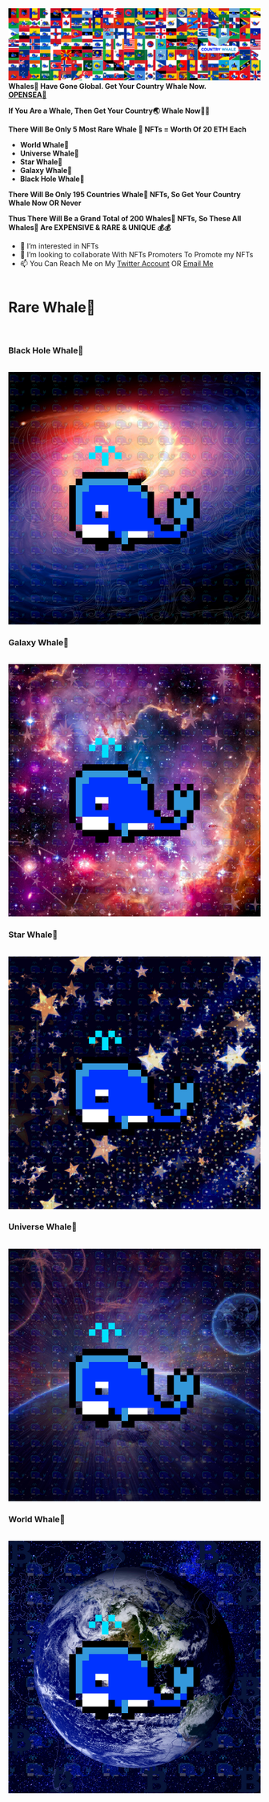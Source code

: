 <img src="banner.png">
<b>Whales🐋 Have Gone Global. Get Your Country Whale Now.
  <br>
  <a href="https://opensea.io/collection/countrywhale">OPENSEA🐳</a>
  

If You Are a Whale, Then Get Your Country🌏 Whale Now🐳🐋

There Will Be Only 5 Most Rare Whale 🐳 NFTs = Worth Of 20 ETH Each
<ul>
  <li>World Whale🐳</li>
  <li>Universe Whale🐳</li>
  <li>Star Whale🐳</li>
  <li>Galaxy Whale🐳</li>
  <li>Black Hole Whale🐳</li>
</ul>

There Will Be Only 195 Countries Whale🐳 NFTs, So Get Your Country Whale Now OR Never

Thus There Will Be a Grand Total of 200 Whales🐳 NFTs, So These All Whales🐳 Are EXPENSIVE & RARE & UNIQUE 💰💰</b>

- 👀 I’m interested in NFTs
- 💞️ I’m looking to collaborate With NFTs Promoters To Promote my NFTs
- 📫 You Can Reach Me on My <a href="https://twitter/countrywhale.com">Twitter Account</a> OR <a href="mailto:Contact@CountryWhale.com">Email Me</a>
<br><br>

<h1>Rare Whale🐳</h1>
<br>
<h3>Black Hole Whale🐳</h3>
<br>
<img src="/NFTs/Rare Whale/Black Hole Whale.png">
<br>
<h3>Galaxy Whale🐳</h3>
<br>
<img src="/NFTs/Rare Whale/Galaxy Whale.png">
<br>
<h3>Star Whale🐳</h3>
<br>
<img src="/NFTs/Rare Whale/Star Whale.png">
<br>
<h3>Universe Whale🐳</h3>
<br>
<img src="/NFTs/Rare Whale/Universe Whale.png">
<br>
<h3>World Whale🐳</h3>
<br>
<img src="/NFTs/Rare Whale/World Whale.png">


<!---
CountryWhale/CountryWhale is a ✨ special ✨ repository because its `README.md` (this file) appears on your GitHub profile.
You can click the Preview link to take a look at your changes.
--->

